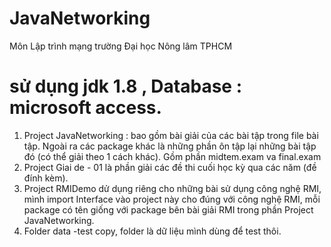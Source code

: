 # JavaNetworking
Môn Lập trình mạng trường Đại học Nông lâm TPHCM
# sử dụng jdk 1.8 , Database : microsoft access.
1. Project JavaNetworking : bao gồm bài giải của các bài tập trong file bài tập. Ngoài ra các package khác là những phần ôn tập lại những bài tập đó (có thể giải theo 1 cách khác). Gồm phần midtem.exam va final.exam 
2. Project Giai de - 01 là phần giải các đề thi cuối học kỳ qua các năm (đề đính kèm).
3. Project RMIDemo dử dụng riêng cho những bài sử dụng công nghệ RMI, mình import Interface vào project này cho đúng với công nghệ RMI, mỗi package có tên giống với package bên bài giải RMI trong phần Project JavaNetworking.
4. Folder data -test copy, folder là dữ liệu mình dùng để test thôi.


